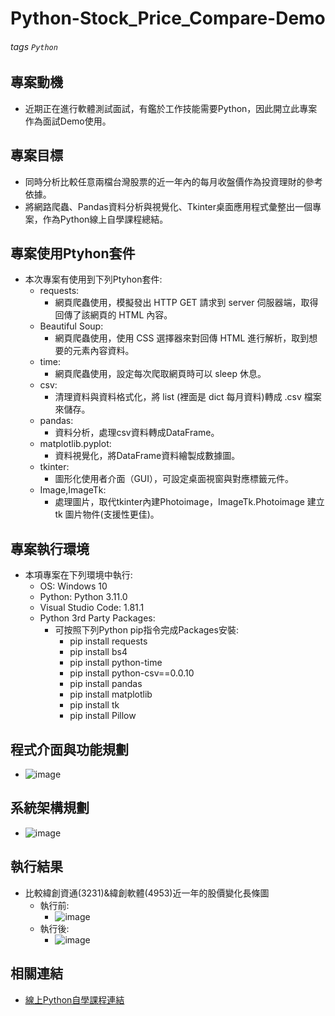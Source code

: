 # Python-Stock_Price_Compare-Demo

###### tags `Python`

## 專案動機
- 近期正在進行軟體測試面試，有鑑於工作技能需要Python，因此開立此專案作為面試Demo使用。

## 專案目標
- 同時分析比較任意兩檔台灣股票的近一年內的每月收盤價作為投資理財的參考依據。
- 將網路爬蟲、Pandas資料分析與視覺化、Tkinter桌面應用程式彙整出一個專案，作為Python線上自學課程總結。

## 專案使用Ptyhon套件
- 本次專案有使用到下列Ptyhon套件:
    - requests:
        - 網頁爬蟲使用，模擬發出 HTTP GET 請求到 server 伺服器端，取得回傳了該網頁的 HTML 內容。
    - Beautiful Soup: 
        - 網頁爬蟲使用，使用 CSS 選擇器來對回傳 HTML 進行解析，取到想要的元素內容資料。
    - time: 
        - 網頁爬蟲使用，設定每次爬取網頁時可以 sleep 休息。
    - csv: 
        - 清理資料與資料格式化，將 list (裡面是 dict 每月資料)轉成 .csv 檔案來儲存。
    - pandas: 
        - 資料分析，處理csv資料轉成DataFrame。
    - matplotlib.pyplot: 
        - 資料視覺化，將DataFrame資料繪製成數據圖。
    - tkinter: 
        - 圖形化使用者介面（GUI），可設定桌面視窗與對應標籤元件。
    - Image,ImageTk: 
        - 處理圖片，取代tkinter內建Photoimage，ImageTk.Photoimage 建立 tk 圖片物件(支援性更佳)。

## 專案執行環境
- 本項專案在下列環境中執行:
    - OS: Windows 10
    - Python: Python 3.11.0
    - Visual Studio Code: 1.81.1
    - Python 3rd Party Packages: 
        - 可按照下列Python pip指令完成Packages安裝:
            - pip install requests
            - pip install bs4
            - pip install python-time
            - pip install python-csv==0.0.10
            - pip install pandas
            - pip install matplotlib
            - pip install tk
            - pip install Pillow
## 程式介面與功能規劃
- ![image](https://github.com/steve50207/Python-Stock_Price_Comparison-Demo/blob/main/png/%E7%A8%8B%E5%BC%8F%E4%BB%8B%E9%9D%A2%E8%88%87%E5%8A%9F%E8%83%BD%E8%A6%8F%E5%8A%83.PNG)
      
## 系統架構規劃
- ![image](https://github.com/steve50207/Python-Stock_Price_Comparison-Demo/blob/main/png/%E7%B3%BB%E7%B5%B1%E6%9E%B6%E6%A7%8B%E8%A6%8F%E5%8A%83.PNG)
    
## 執行結果
- 比較緯創資通(3231)&緯創軟體(4953)近一年的股價變化長條圖
    - 執行前:
        - ![image](https://github.com/steve50207/Python-Stock_Price_Comparison-Demo/blob/main/png/%E5%9F%B7%E8%A1%8C%E5%89%8D.PNG)
    - 執行後:
        - ![image](https://github.com/steve50207/Python-Stock_Price_Comparison-Demo/blob/main/png/%E5%9F%B7%E8%A1%8C%E5%BE%8C.PNG)

## 相關連結
- [線上Python自學課程連結](https://www.coderbridge.com/columns/17739e1d51fe4254b3dc5a1f9813bc0f/info)
